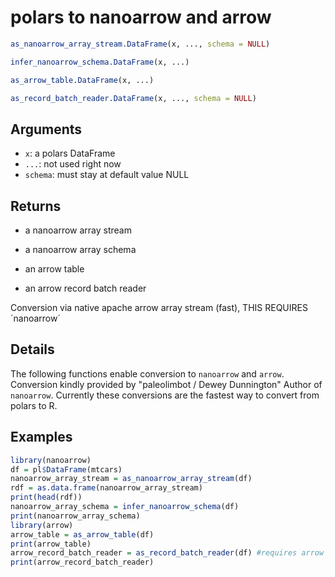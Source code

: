 # polars to nanoarrow and arrow

```r
as_nanoarrow_array_stream.DataFrame(x, ..., schema = NULL)

infer_nanoarrow_schema.DataFrame(x, ...)

as_arrow_table.DataFrame(x, ...)

as_record_batch_reader.DataFrame(x, ..., schema = NULL)
```

## Arguments

- `x`: a polars DataFrame
- `...`: not used right now
- `schema`: must stay at default value NULL

## Returns

 * a nanoarrow array stream

 * a nanoarrow array schema

 * an arrow table

 * an arrow record batch reader

Conversion via native apache arrow array stream (fast), THIS REQUIRES ´nanoarrow´

## Details

The following functions enable conversion to `nanoarrow` and `arrow`. Conversion kindly provided by "paleolimbot / Dewey Dunnington" Author of `nanoarrow`. Currently these conversions are the fastest way to convert from polars to R.

## Examples

```r
library(nanoarrow)
df = pl$DataFrame(mtcars)
nanoarrow_array_stream = as_nanoarrow_array_stream(df)
rdf = as.data.frame(nanoarrow_array_stream)
print(head(rdf))
nanoarrow_array_schema = infer_nanoarrow_schema(df)
print(nanoarrow_array_schema)
library(arrow)
arrow_table = as_arrow_table(df)
print(arrow_table)
arrow_record_batch_reader = as_record_batch_reader(df) #requires arrow
print(arrow_record_batch_reader)
```